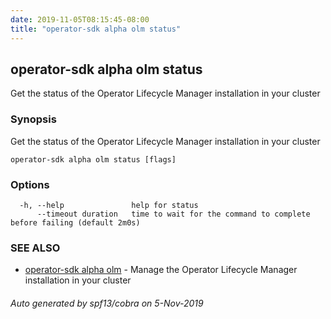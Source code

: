 ```yaml
---
date: 2019-11-05T08:15:45-08:00
title: "operator-sdk alpha olm status"
---
```

## operator-sdk alpha olm status

Get the status of the Operator Lifecycle Manager installation in your cluster

### Synopsis

Get the status of the Operator Lifecycle Manager installation in your cluster

```
operator-sdk alpha olm status [flags]
```

### Options

```
  -h, --help               help for status
      --timeout duration   time to wait for the command to complete before failing (default 2m0s)
```

### SEE ALSO

* [operator-sdk alpha olm](operator-sdk_alpha_olm)	 - Manage the Operator Lifecycle Manager installation in your cluster

###### Auto generated by spf13/cobra on 5-Nov-2019
